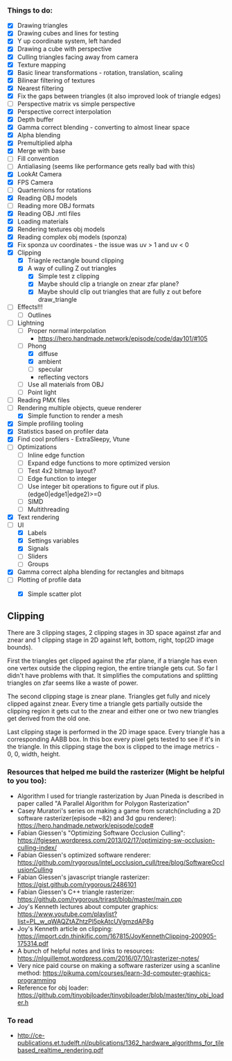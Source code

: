 

### Things to do:

- [x] Drawing triangles
- [x] Drawing cubes and lines for testing
- [x] Y up coordinate system, left handed
- [x] Drawing a cube with perspective
- [x] Culling triangles facing away from camera
- [x] Texture mapping
- [x] Basic linear transformations - rotation, translation, scaling
- [x] Bilinear filtering of textures
- [x] Nearest filtering
- [x] Fix the gaps between triangles (it also improved look of triangle edges)
- [ ] Perspective matrix vs simple perspective
- [x] Perspective correct interpolation
- [x] Depth buffer
- [x] Gamma correct blending - converting to almost linear space
- [x] Alpha blending
- [x] Premultiplied alpha
- [x] Merge with base
- [ ] Fill convention
- [ ] Antialiasing (seems like performance gets really bad with this)
- [x] LookAt Camera
- [x] FPS Camera
- [ ] Quarternions for rotations
- [x] Reading OBJ models
- [ ] Reading more OBJ formats
- [x] Reading OBJ .mtl files
- [x] Loading materials
- [x] Rendering textures obj models
- [x] Reading complex obj models (sponza)
- [x] Fix sponza uv coordinates - the issue was uv > 1 and uv < 0
- [x] Clipping
  - [x] Triagnle rectangle bound clipping
  - [x] A way of culling Z out triangles
    - [x] Simple test z clipping
    - [x] Maybe should clip a triangle on znear zfar plane?
    - [x] Maybe should clip out triangles that are fully z out before draw_triangle
- [ ] Effects!!!
  - [ ] Outlines
- [ ] Lightning
  - [ ] Proper normal interpolation
    * https://hero.handmade.network/episode/code/day101/#105
  - [ ] Phong
    - [x] diffuse
    - [x] ambient
    - [ ] specular
     * reflecting vectors
  - [ ] Use all materials from OBJ
  - [ ] Point light
- [ ] Reading PMX files
- [ ] Rendering multiple objects, queue renderer
  - [x] Simple function to render a mesh
- [x] Simple profiling tooling
- [x] Statistics based on profiler data
- [x] Find cool profilers - ExtraSleepy, Vtune
- [ ] Optimizations
  - [ ] Inline edge function
  - [ ] Expand edge functions to more optimized version
  - [ ] Test 4x2 bitmap layout?
  - [ ] Edge function to integer
  - [ ] Use integer bit operations to figure out if plus. (edge0|edge1|edge2)>=0
  - [ ] SIMD
  - [ ] Multithreading

- [x] Text rendering
- [ ] UI
  - [x] Labels
  - [x] Settings variables
  - [x] Signals
  - [ ] Sliders
  - [ ] Groups
- [x] Gamma correct alpha blending for rectangles and bitmaps
- [ ] Plotting of profile data
   - [x] Simple scatter plot


## Clipping

There are 3 clipping stages, 2 clipping stages in 3D space against zfar and znear and 1 clipping
stage in 2D against left, bottom, right, top(2D image bounds).

First the triangles get clipped against the zfar plane,
if a triangle has even one vertex outside the clipping region, the entire triangle gets cut.
So far I didn't have problems with that. It simplifies the computations and splitting triangles
on zfar seems like a waste of power.

The second clipping stage is znear plane. Triangles get fully and nicely clipped against znear.
Every time a triangle gets partially outside the clipping region it gets cut to the znear and
either one or two new triangles get derived from the old one.

Last clipping stage is performed in the 2D image space. Every triangle has a corresponding AABB
box. In this box every pixel gets tested to see if it's in the triangle. In this clipping stage
the box is clipped to the image metrics - 0, 0, width, height.



### Resources that helped me build the rasterizer (Might be helpful to you too):

* Algorithm I used for triangle rasterization by Juan Pineda is described in paper called "A Parallel Algorithm for Polygon Rasterization"
* Casey Muratori's series on making a game from scratch(including a 2D software rasterizer(episode ~82) and 3d gpu renderer): https://hero.handmade.network/episode/code#
* Fabian Giessen's "Optimizing Software Occlusion Culling": https://fgiesen.wordpress.com/2013/02/17/optimizing-sw-occlusion-culling-index/
* Fabian Giessen's optimized software renderer: https://github.com/rygorous/intel_occlusion_cull/tree/blog/SoftwareOcclusionCulling
* Fabian Giessen's javascript triangle rasterizer: https://gist.github.com/rygorous/2486101
* Fabian Giessen's C++ triangle rasterizer: https://github.com/rygorous/trirast/blob/master/main.cpp
* Joy's Kenneth lectures about computer graphics: https://www.youtube.com/playlist?list=PL_w_qWAQZtAZhtzPI5pkAtcUVgmzdAP8g
* Joy's Kenneth article on clipping: https://import.cdn.thinkific.com/167815/JoyKennethClipping-200905-175314.pdf
* A bunch of helpful notes and links to resources: https://nlguillemot.wordpress.com/2016/07/10/rasterizer-notes/
* Very nice paid course on making a software rasterizer using a scanline method: https://pikuma.com/courses/learn-3d-computer-graphics-programming
* Reference for obj loader: https://github.com/tinyobjloader/tinyobjloader/blob/master/tiny_obj_loader.h

### To read

* http://ce-publications.et.tudelft.nl/publications/1362_hardware_algorithms_for_tilebased_realtime_rendering.pdf
